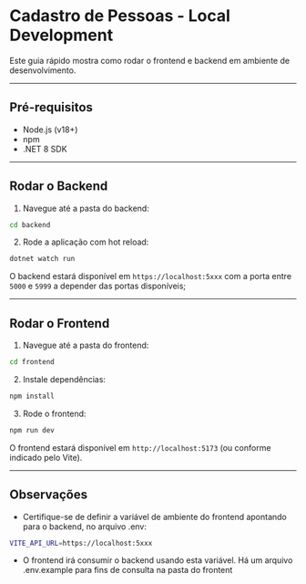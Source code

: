 # Cadastro de Pessoas - Local Development

Este guia rápido mostra como rodar o frontend e backend em ambiente de desenvolvimento.

---

## Pré-requisitos

* Node.js (v18+)
* npm
* .NET 8 SDK

---

## Rodar o Backend

1. Navegue até a pasta do backend:

```bash
cd backend
```

2. Rode a aplicação com hot reload:

```bash
dotnet watch run
```

O backend estará disponível em `https://localhost:5xxx` com a porta entre `5000` e `5999` a depender das portas disponíveis;

---

## Rodar o Frontend

1. Navegue até a pasta do frontend:

```bash
cd frontend
```

2. Instale dependências:

```bash
npm install
```

3. Rode o frontend:

```bash
npm run dev
```

O frontend estará disponível em `http://localhost:5173` (ou conforme indicado pelo Vite).

---

## Observações

* Certifique-se de definir a variável de ambiente do frontend apontando para o backend, no arquivo .env:

```bash
VITE_API_URL=https://localhost:5xxx
```

* O frontend irá consumir o backend usando esta variável. Há um arquivo .env.example para fins de consulta na pasta do frontent
